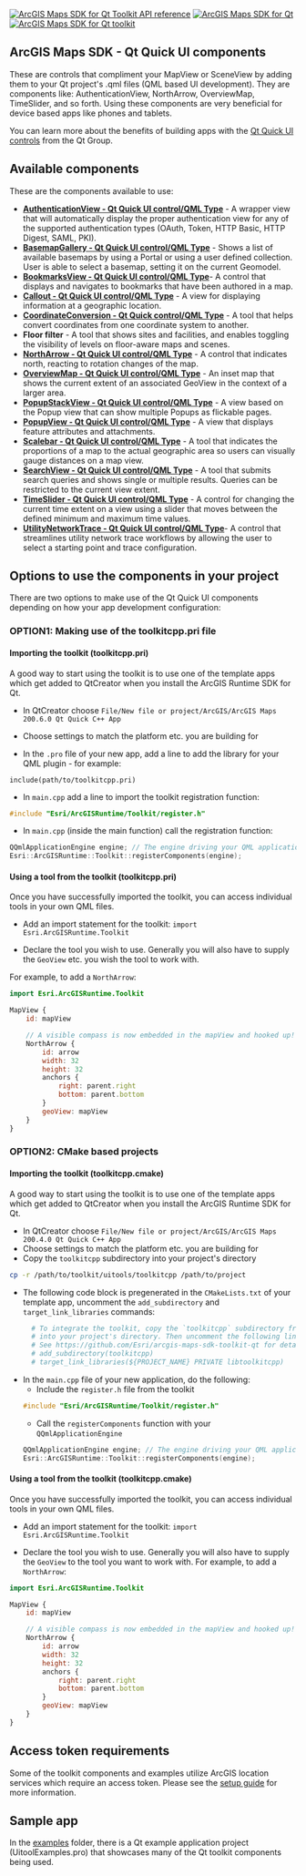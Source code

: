[![ArcGIS Maps SDK for Qt Toolkit API reference](https://img.shields.io/badge/API_Reference-purple)](https://developers.arcgis.com/qt/latest/toolkit/api-reference/) [![ArcGIS Maps SDK for Qt](https://img.shields.io/badge/ArcGIS%20Maps%20SDK%20for%20Qt-0b5394)](https://developers.arcgis.com/qt/) [![ArcGIS Maps SDK for Qt toolkit](https://img.shields.io/badge/ArcGIS%20Maps%20SDK%20for%20Qt%20toolkit-ea4d13)](https://github.com/Esri/arcgis-maps-sdk-toolkit-qt)

## ArcGIS Maps SDK - Qt Quick UI components

These are controls that compliment your MapView or SceneView by adding them to your Qt project's .qml files (QML based UI development). They are components like: AuthenticationView, NorthArrow, OverviewMap, TimeSlider, and so forth. Using these components are very beneficial for device based apps like phones and tablets.

You can learn more about the benefits of building apps with the [Qt Quick UI controls](https://doc.qt.io/qt-6/qtquickcontrols-index.html) from the Qt Group. 

## Available components

These are the components available to use:

- **[AuthenticationView - Qt Quick UI control/QML Type](docs/AuthenticationView.md)** - A wrapper view that will automatically display the proper authentication view for any of the supported authentication types (OAuth, Token, HTTP Basic, HTTP Digest, SAML, PKI).
- **[BasemapGallery - Qt Quick UI control/QML Type](docs/BasemapGallery.md)** - Shows a list of available basemaps by using a Portal or using a user defined collection. User is able to select a basemap, setting it on the current Geomodel.
- **[BookmarksView - Qt Quick UI control/QML Type](/docs/BookmarksView.md)**- A control that displays and navigates to bookmarks that have been authored in a map.
- **[Callout - Qt Quick UI control/QML Type](docs/Callout.md)** - A view for displaying information at a geographic location.
- **[CoordinateConversion - Qt Quick control/QML Type](docs/CoordinateConversion.md)** - A tool that helps convert coordinates from one coordinate system to another.
- **Floor filter** - A tool that shows sites and facilities, and enables toggling the visibility of levels on floor-aware maps and scenes.
- **[NorthArrow - Qt Quick UI control/QML Type](docs/NorthArrow.md)** - A control that indicates north, reacting to rotation changes of the map.
- **[OverviewMap - Qt Quick UI control/QML Type](docs/OverviewMap.md)** - An inset map that shows the current extent of an associated GeoView in the context of a larger area.
- **[PopupStackView - Qt Quick UI control/QML Type](docs/PopupStackView.md)** - A view based on the Popup view that can show multiple Popups as flickable pages.
- **[PopupView - Qt Quick UI control/QML Type](docs/PopupView.md)** - A view that displays feature attributes and attachments.
- **[Scalebar - Qt Quick UI control/QML Type](docs/Scalebar.md)** - A tool that indicates the proportions of a map to the actual geographic area so users can visually gauge distances on a map view.
- **[SearchView - Qt Quick UI control/QML Type](docs/SearchView.md)** - A tool that submits search queries and shows single or multiple results. Queries can be restricted to the current view extent.
- **[TimeSlider - Qt Quick UI control/QML Type](docs/TimeSlider.md)** - A control for changing the current time extent on a view using a slider that moves between the defined minimum and maximum time values.
- **[UtilityNetworkTrace - Qt Quick UI control/QML Type](docs/UtilityNetworkTrace.md)**- A control that streamlines utility network trace workflows by allowing the user to select a starting point and trace configuration.

## Options to use the components in your project

There are two options to make use of the Qt Quick UI components depending on how your app development configuration:

### OPTION1: Making use of the toolkitcpp.pri file

#### Importing the toolkit (toolkitcpp.pri)

A good way to start using the toolkit is to use one of the template apps which get added to QtCreator when you install the ArcGIS Runtime SDK for Qt.

- In QtCreator choose `File/New file or project/ArcGIS/ArcGIS Maps 200.6.0 Qt Quick C++ App`

- Choose settings to match the platform etc. you are building for

- In the `.pro` file of your new app, add a line to add the library for your QML plugin - for example:

```qmake
include(path/to/toolkitcpp.pri)
```

- In `main.cpp` add a line to import the toolkit registration function:

```cpp
#include "Esri/ArcGISRuntime/Toolkit/register.h"
```

- In `main.cpp` (inside the main function) call the registration function:

```cpp
QQmlApplicationEngine engine; // The engine driving your QML application.
Esri::ArcGISRuntime::Toolkit::registerComponents(engine);
```

#### Using a tool from the toolkit (toolkitcpp.pri)

Once you have successfully imported the toolkit, you can access individual tools in your own QML files.

- Add an import statement for the toolkit:
`import Esri.ArcGISRuntime.Toolkit`

- Declare the tool you wish to use. Generally you will also have to supply the `GeoView` etc. you wish the tool to work with. 

For example, to add a `NorthArrow`:

```qml
import Esri.ArcGISRuntime.Toolkit

MapView {
    id: mapView

    // A visible compass is now embedded in the mapView and hooked up!
    NorthArrow {
        id: arrow
        width: 32
        height: 32
        anchors {
            right: parent.right
            bottom: parent.bottom
        }
        geoView: mapView
    }
}
```

### OPTION2: CMake based projects 

#### Importing the toolkit (toolkitcpp.cmake)

A good way to start using the toolkit is to use one of the template apps which get added to QtCreator when you install the ArcGIS Runtime SDK for Qt.

- In QtCreator choose `File/New file or project/ArcGIS/ArcGIS Maps 200.4.0 Qt Quick C++ App`
- Choose settings to match the platform etc. you are building for
- Copy the `toolkitcpp` subdirectory into your project's directory
```bash
cp -r /path/to/toolkit/uitools/toolkitcpp /path/to/project
```
- The following code block is pregenerated in the `CMakeLists.txt` of your template app, uncomment the `add_subdirectory` and `target_link_libraries` commands:
  ```CMake
    # To integrate the toolkit, copy the `toolkitcpp` subdirectory from the toolkit
    # into your project's directory. Then uncomment the following lines to add it to your project.
    # See https://github.com/Esri/arcgis-maps-sdk-toolkit-qt for details
    # add_subdirectory(toolkitcpp)
    # target_link_libraries(${PROJECT_NAME} PRIVATE libtoolkitcpp)
  ```
- In the `main.cpp` file of your new application, do the following:
  - Include the `register.h` file from the toolkit
  ```cpp
  #include "Esri/ArcGISRuntime/Toolkit/register.h"
  ```
  - Call the `registerComponents` function with your `QQmlApplicationEngine`
  ```cpp
  QQmlApplicationEngine engine; // The engine driving your QML application.
  Esri::ArcGISRuntime::Toolkit::registerComponents(engine);
  ```
#### Using a tool from the toolkit (toolkitcpp.cmake)

Once you have successfully imported the toolkit, you can access individual tools in your own QML files.

- Add an import statement for the toolkit:
`import Esri.ArcGISRuntime.Toolkit`

- Declare the tool you wish to use. Generally you will also have to supply the
  `GeoView` to the tool you want to work with. For example, to add a `NorthArrow`:

```qml
import Esri.ArcGISRuntime.Toolkit

MapView {
    id: mapView

    // A visible compass is now embedded in the mapView and hooked up!
    NorthArrow {
        id: arrow
        width: 32
        height: 32
        anchors {
            right: parent.right
            bottom: parent.bottom
        }
        geoView: mapView
    }
}
```

## Access token requirements

Some of the toolkit components and examples utilize ArcGIS location services which require an access token. Please see the [setup guide](http://links.esri.com/create-an-api-key) for more information.

## Sample app

In the [examples](../examples) folder, there is a Qt example application project (UitoolExamples.pro) that showcases many of the Qt toolkit components being used.